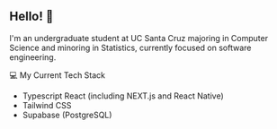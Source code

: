 ## Hello! 👋

I'm an undergraduate student at UC Santa Cruz majoring in Computer Science and minoring in Statistics, currently focused on software engineering.

💻 My Current Tech Stack

- Typescript React (including NEXT.js and React Native)
- Tailwind CSS
- Supabase (PostgreSQL)


<!--
**vinngo/vinngo** is a ✨ _special_ ✨ repository because its `README.md` (this file) appears on your GitHub profile.

Here are some ideas to get you started:

- 🔭 I’m currently working on ...
- 🌱 I’m currently learning ...
- 👯 I’m looking to collaborate on ...
- 🤔 I’m looking for help with ...
- 💬 Ask me about ...
- 📫 How to reach me: ...
- 😄 Pronouns: ...
- ⚡ Fun fact: ...
-->
